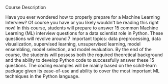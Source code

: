
Course Description

Have you ever wondered how to properly prepare for a Machine Learning Interview? Of course you have or you likely wouldn't be reading this right now! In this course, students will prepare to answer 15 common Machine Learning (ML) interview questions for a data scientist role in Python. These questions will revolve around 7 important topics: data preprocessing, data visualization, supervised learning, unsupervised learning, model ensembling, model selection, and model evaluation. By the end of the course, the students will possess both the required theoretical background and the ability to develop Python code to successfully answer these 15 questions. The coding examples will be mainly based on the scikit-learn package given its ease-of-use and ability to cover the most important ML techniques in the Python language.
